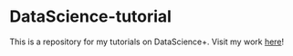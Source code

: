 # DataScience-tutorial

This is a repository for my tutorials on DataScience+. Visit my work [here](https://datascienceplus.com/author/lin-yu-hsiu/)!
